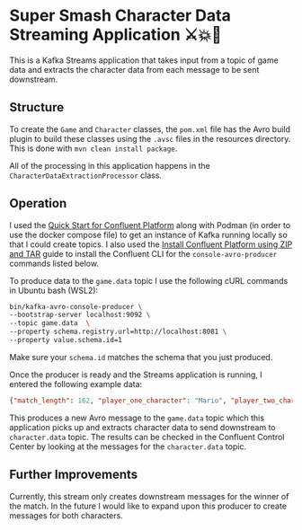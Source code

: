 # Super Smash Character Data Streaming Application ⚔💥💪

This is a Kafka Streams application that takes input from a topic of game data and extracts the character data from each message to be sent downstream.

## Structure

To create the `Game` and `Character` classes, the `pom.xml` file has the Avro build plugin to build these classes using the `.avsc` files in the resources directory. This is done with `mvn clean install package`.

All of the processing in this application happens in the `CharacterDataExtractionProcessor` class.

## Operation

I used the [Quick Start for Confluent Platform](https://docs.confluent.io/platform/current/platform-quickstart.html) along with Podman (in order to use the docker compose file) to get an instance of Kafka running locally so that I could create topics. I also used the [Install Confluent Platform using ZIP and TAR](https://docs.confluent.io/platform/current/installation/installing_cp/zip-tar.html) guide to install the Confluent CLI for the `console-avro-producer` commands listed below.

To produce data to the `game.data` topic I use the following cURL commands in Ubuntu bash (WSL2):

```bash
bin/kafka-avro-console-producer \
--bootstrap-server localhost:9092 \
--topic game.data  \
--property schema.registry.url=http://localhost:8081 \
--property value.schema.id=1
```

Make sure your `schema.id` matches the schema that you just produced.

Once the producer is ready and the Streams application is running, I entered the following example data:

```json
{"match_length": 162, "player_one_character": "Mario", "player_two_character": "Link", "player_one_name": "Gaius", "player_two_name": "Antonius", "winner": "Gaius","stage": "Final Destination"}
```

This produces a new Avro message to the `game.data` topic which this application picks up and extracts character data to send downstream to `character.data` topic. The results can be checked in the Confluent Control Center by looking at the messages for the `character.data` topic.

## Further Improvements

Currently, this stream only creates downstream messages for the winner of the match. In the future I would like to expand upon this producer to create messages for both characters.
